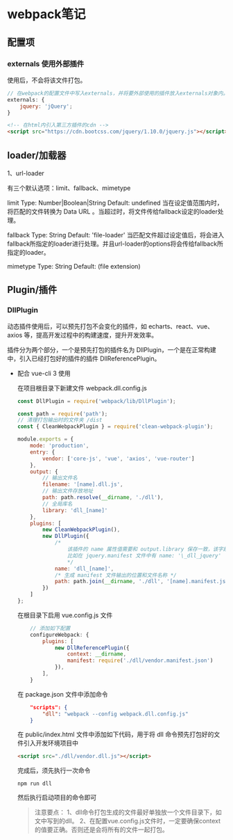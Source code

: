 # webpack笔记

## 配置项

### externals 使用外部插件

使用后，不会将该文件打包。

```javascript
// 在webpack的配置文件中写入externals，并将要外部使用的插件放入externals对象内。
externals: {
    jquery: 'jQuery';
}
```

```html
<!-- 在html内引入第三方插件的cdn -->
<script src="https://cdn.bootcss.com/jquery/1.10.0/jquery.js"></script>
```

## loader/加载器


1、url-loader

有三个默认选项：limit、fallback、mimetype

limit
Type: Number|Boolean|String Default: undefined
当在设定值范围内时，将匹配的文件转换为 Data URL 。当超过时，将文件传给fallback设定的loader处理。

fallback
Type: String Default: 'file-loader'
当匹配文件超过设定值后，将会进入fallback所指定的loader进行处理。并且url-loader的options将会传给fallback所指定的loader。

mimetype
Type: String Default: (file extension)


## Plugin/插件

### DllPlugin

动态插件使用后，可以预先打包不会变化的插件，如 echarts、react、vue、axios 等，提高开发过程中的构建速度，提升开发效率。

插件分为两个部分，一个是预先打包的插件名为 DllPlugin，一个是在正常构建中，引入已经打包好的插件的插件 DllReferencePlugin。

-   配合 vue-cli 3 使用

    在项目根目录下新建文件 webpack.dll.config.js

    ```javascript
    const DllPlugin = require('webpack/lib/DllPlugin');

    const path = require('path');
    // 清理打包输出时的文件夹 /dist
    const { CleanWebpackPlugin } = require('clean-webpack-plugin');

    module.exports = {
        mode: 'production',
        entry: {
            vendor: ['core-js', 'vue', 'axios', 'vue-router']
        },
        output: {
            // 输出文件名
            filename: '[name].dll.js',
            // 输出文件存放地址
            path: path.resolve(__dirname, './dll'),
            // 全局库名
            library: 'dll_[name]'
        },
        plugins: [
            new CleanWebpackPlugin(),
            new DllPlugin({
                /*
                    该插件的 name 属性值需要和 output.library 保存一致，该字段值，也就是输出的 manifest.json 文件中 name 字段的值。
                    比如在 jquery.manifest 文件中有 name: '\_dll_jquery'
                    */
                name: 'dll_[name]',
                /* 生成 manifest 文件输出的位置和文件名称 */
                path: path.join(__dirname, './dll', '[name].manifest.json')
            })
        ]
    };
    ```

    在根目录下启用 vue.config.js 文件

    ```javascript
        // 添加如下配置
        configureWebpack: {
            plugins: [
                new DllReferencePlugin({
                    context: __dirname,
                    manifest: require('./dll/vendor.manifest.json')
                }),
    	    ],
        }
    ```

    在 package.json 文件中添加命令

    ```json
        "scripts": {
            "dll": "webpack --config webpack.dll.config.js"
        }
    ```

    在 public/index.html 文件中添加如下代码，用于将 dll 命令预先打包好的文件引入开发环境项目中

    ```html
    <script src="./dll/vendor.dll.js"></script>
    ```

    完成后，须先执行一次命令

        npm run dll

    然后执行启动项目的命令即可

    > 注意要点：
        1、dll命令打包生成的文件最好单独放一个文件目录下，如文中写到的dll。
        2、在配置vue.config.js文件时，一定要确保context的值要正确。否则还是会将所有的文件一起打包。

